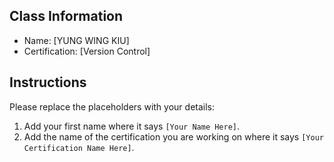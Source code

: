 ## Class Information
- Name: [YUNG WING KIU]  
- Certification: [Version Control]  

## Instructions
Please replace the placeholders with your details:
1. Add your first name where it says `[Your Name Here]`.  
2. Add the name of the certification you are working on where it says `[Your Certification Name Here]`.  
